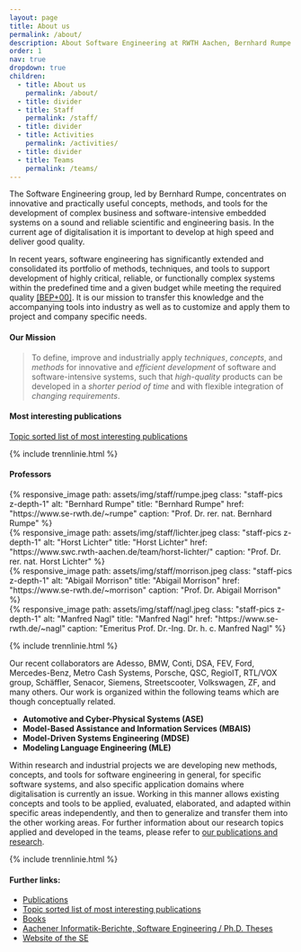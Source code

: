 ```yaml
---
layout: page
title: About us
permalink: /about/
description: About Software Engineering at RWTH Aachen, Bernhard Rumpe
order: 1
nav: true
dropdown: true
children:
  - title: About us
    permalink: /about/
  - title: divider
  - title: Staff
    permalink: /staff/
  - title: divider
  - title: Activities
    permalink: /activities/
  - title: divider
  - title: Teams
    permalink: /teams/
---
```


The Software Engineering group, led by Bernhard Rumpe,
concentrates on innovative and practically
useful concepts, methods, and tools for the development of complex
business and software-intensive embedded systems on a sound and reliable
scientific and engineering basis. In the current age of digitalisation it
is important to develop at high speed and deliver good quality.

In recent years, software engineering has significantly extended and
consolidated its portfolio of methods, techniques, and tools to support
development of highly critical, reliable, or functionally complex systems
within the predefined time and a given budget while meeting the required
quality [[BEP+00]](/research). It is our mission to
transfer this knowledge and the accompanying tools into industry as well
as to customize and apply them to project and company specific needs.

#### Our Mission
<blockquote>
To define, improve and industrially apply <em>techniques</em>, 
<em>concepts</em>, and <em>methods</em> for innovative and 
<em>efficient development</em> of software and software-intensive 
systems, such that <em>high-quality</em> products can be developed 
in a <em>shorter period of time</em> and with flexible integration of 
<em>changing requirements</em>.
</blockquote>

#### Most interesting publications
[Topic sorted list of most interesting publications](/research)

{% include trennlinie.html %}

#### Professors
<div class="container">
    <div class="row">
        <div class="col-lg-3 col-md-4 col-sm-6 mt-3 mt-md-0">
          {% responsive_image 
            path: assets/img/staff/rumpe.jpeg 
            class: "staff-pics z-depth-1"
            alt: "Bernhard Rumpe"
            title: "Bernhard Rumpe"
            href: "https://www.se-rwth.de/~rumpe"
            caption: "Prof. Dr. rer. nat. Bernhard Rumpe" %}
        </div>
        <div class="col-lg-3 col-md-4 col-sm-6 mt-3 mt-md-0">
          {% responsive_image 
            path: assets/img/staff/lichter.jpeg 
            class: "staff-pics z-depth-1"
            alt: "Horst Lichter"
            title: "Horst Lichter"
            href: "https://www.swc.rwth-aachen.de/team/horst-lichter/"
            caption: "Prof. Dr. rer. nat. Horst Lichter" %}
        </div>
        <div class="col-lg-3 col-md-4 col-sm-6 mt-3 mt-md-0">
          {% responsive_image 
            path: assets/img/staff/morrison.jpeg 
            class: "staff-pics z-depth-1"
            alt: "Abigail Morrison"
            title: "Abigail Morrison"
            href: "https://www.se-rwth.de/~morrison"
            caption: "Prof. Dr. Abigail Morrison" %}
        </div>
        <div class="col-lg-3 col-md-4 col-sm-6 mt-3 mt-md-0">
          {% responsive_image 
            path: assets/img/staff/nagl.jpeg 
            class: "staff-pics z-depth-1"
            alt: "Manfred Nagl"
            title: "Manfred Nagl"
            href: "https://www.se-rwth.de/~nagl"
            caption: "Emeritus Prof. Dr.-Ing. Dr. h. c. Manfred Nagl" %}
        </div>
    </div>
</div>

{% include trennlinie.html %}

Our recent collaborators are
Adesso,
BMW,
Conti,
DSA,
FEV,
Ford,
Mercedes-Benz,
Metro Cash Systems,
Porsche,
QSC,
RegioIT,
RTL/VOX group,
Schäffler,
Senacor,
Siemens,
Streetscooter,
Volkswagen,
ZF,
and many others.
Our work is organized within the following teams which are though
conceptually related.
- **Automotive and Cyber-Physical Systems (ASE)**
- **Model-Based Assistance and Information Services (MBAIS)**
- **Model-Driven Systems Engineering (MDSE)**
- **Modeling Language Engineering (MLE)**

Within research and industrial projects we are developing new methods,
concepts, and tools for software engineering in general, for specific
software systems, and also specific application domains where
digitalisation is currently an issue. Working in this manner allows
existing concepts and tools to be applied, evaluated, elaborated, and
adapted within specific areas independently, and then to generalize and
transfer them into the other working areas. For further information
about our research topics applied and developed in the teams, please
refer to [our publications and research](/research).

{% include trennlinie.html %}

#### Further links:

- [Publications](/publications)
- [Topic sorted list of most interesting publications](/research)
- [Books](/books)
- [Aachener Informatik-Berichte, Software Engineering / Ph.D. Theses](/phdtheses)
- [Website of the SE](https://www.se-rwth.de)

